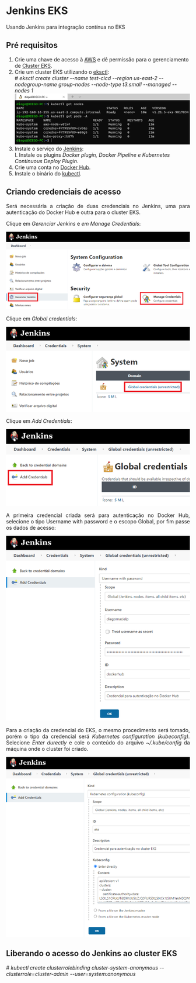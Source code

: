 # Jenkins EKS
Usando Jenkins para integração contínua no EKS

## Pré requisitos ##

1.  Crie uma chave de acesso à <a href="https://aws.amazon.com/pt/premiumsupport/knowledge-center/create-access-key/">AWS</a> e dê permissão para o gerenciamento de <a href="https://docs.aws.amazon.com/eks/latest/userguide/getting-started-eksctl.html">Cluster EKS</a>.
2.  Crie um cluster EKS utilizando o <a href="https://eksctl.io/introduction/#installation">eksctl</a>:</br>
    \# *eksctl create cluster --name test-cicd --region us-east-2 --nodegroup-name group-nodes --node-type t3.small --managed --nodes 1*
    ![github](./prints/eks.png "EKS")
3.  Instale o serviço do <a href="https://www.jenkins.io/doc/book/installing/">Jenkins</a>:</br>
    I. Instale os plugins *Docker plugin, Docker Pipeline e Kubernetes Continuous Deploy Plugin*.
4.  Crie uma conta no <a href="https://hub.docker.com/">Docker Hub</a>.
5.  Instale o binário do <a href="https://kubernetes.io/docs/tasks/tools/">kubectl</a>.

## Criando credenciais de acesso ##

<p align="justify">Será necessária a criação de duas credenciais no Jenkins, uma para autenticação do Docker Hub e outra para o cluster EKS.</p>
<p>Clique em <i>Gerenciar Jenkins</i> e <i>em Manage Credentials</i>:</p>

![github](./prints/jenkins1.png "Credenciais")

Clique em <i>Global credentials</i>:

![github](./prints/jenkins2.png "Credenciais")

Clique em <i>Add Credentials</i>:

![github](./prints/jenkins3.png "Credenciais")

<p align="justify">A primeira credencial criada será para autenticação no Docker Hub, selecione o tipo Username with password e o escopo Global, por fim passe os dados de acesso:</p>

![github](./prints/jenkins4.png "Credenciais")

<p align="justify">Para a criação da credencial do EKS, o mesmo procedimento será tomado, porém o tipo da credencial será <i>Kubernetes configuration (kubeconfig).</i> Selecione <i>Enter durectly</i> e cole o conteúdo do arquivo <i>~/.kube/config</i> da máquina onde o cluster foi criado.</p>

![github](./prints/jenkins5.png "Credenciais")

## Liberando o acesso do Jenkins ao cluster EKS ##

\# *kubectl create clusterrolebinding cluster-system-anonymous --clusterrole=cluster-admin --user=system:anonymous*

